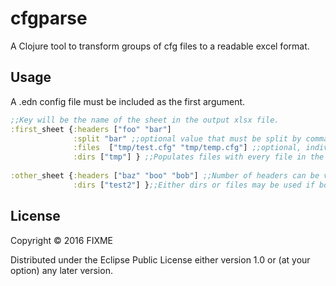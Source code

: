 # cfgparse

A Clojure tool to transform groups of cfg files to a readable excel format.

## Usage

A .edn config file must be included as the first argument.

```clojure
;;Key will be the name of the sheet in the output xlsx file.
:first_sheet {:headers ["foo" "bar"]
              :split "bar" ;;optional value that must be split by comma. Must be a header
              :files  ["tmp/test.cfg" "tmp/temp.cfg"] ;;optional, individual files to convert.
              :dirs ["tmp"] } ;;Populates files with every file in the directory and its subdirectories.
              
:other_sheet {:headers ["baz" "boo" "bob"] ;;Number of headers can be varied
              :dirs ["test2"] };;Either dirs or files may be used if both aren't needed.
```

## License

Copyright © 2016 FIXME

Distributed under the Eclipse Public License either version 1.0 or (at
your option) any later version.
